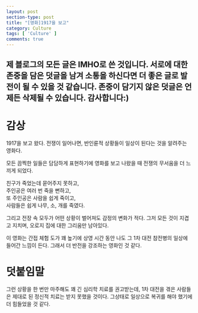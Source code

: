 ```yaml
---
layout: post
section-type: post
title: "[영화]1917을 보고"
category: Culture
tags: [ 'Culture' ]
comments: true
---
```

제 블로그의 모든 글은 IMHO로 쓴 것입니다.
서로에 대한 존중을 담은 덧글을 남겨 소통을 하신다면 더 좋은 글로 발전이 될 수 있을 것 같습니다.
존중이 담기지 않은 덧글은 언제든 삭제될 수 있습니다.
감사합니다:)
---  


# 감상
1917을 보고 왔다.
전쟁이 일어나면, 반인륜적 상황들이 일상이 된다는 것을 알려주는 영화다.

모든 끔찍한 일들은 담담하게 표현하기에 영화를 보고 나왔을 때 전쟁의 무서움을 더 느끼게 되었다.

친구가 죽었는데 묻어주지 못하고,  
주인공은 여러 번 죽을 뻔하고,  
또 주인공은 사람을 쉽게 죽이고,  
사람들은 쉽게 나무, 소, 개를 죽였다.  


그리고 전장 속 모두가 어떤 상황이 벌어져도 감정의 변화가 적다.
그저 모든 것이 지겹고 지치며, 오로지 집에 대한 그리움만 남아있다.

이 영화는 간접 체험 도가 꽤 높기에 상영 시간 동안 나도 그 1차 대전 참전병의 일상에 들어간 느낌이 든다.
그래서 더 반전을 강조하는 영화인 것 같다.

# 덧붙임말
그런 상황을 한 번만 마주해도 꽤 긴 심리학 치료를 권고받는데, 1차 대전을 겪은 사람들은 제대로 된 정신적 치료는 받지 못했을 것이다.
그상태로 일상으로 복귀를 해야 했기에 더 힘들었을 것 같다.

